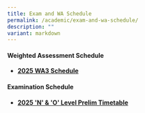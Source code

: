 ```yaml
---
title: Exam and WA Schedule
permalink: /academic/exam-and-wa-schedule/
description: ""
variant: markdown
---
```

#### **Weighted Assessment Schedule**
* [**2025 WA3 Schedule**](https://docs.google.com/spreadsheets/d/1hmJAxv7iHUhFq6DFlWWXZumH577xPzQxR_E0oT2LTww/edit?usp=sharing)

#### **Examination  Schedule**

* [**2025 'N' & 'O' Level Prelim Timetable** ](https://docs.google.com/spreadsheets/d/1EBOECggxruxP1GfDUkuDSgh6nlxbZ-i5b1myc9qsKyg)